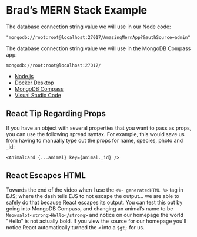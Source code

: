 # Brad&rsquo;s MERN Stack Example

The database connection string value we will use in our Node code:

```
"mongodb://root:root@localhost:27017/AmazingMernApp?&authSource=admin"
```

The database connection string value we will use in the MongoDB Compass app:

```
mongodb://root:root@localhost:27017/
```

- [Node.js](https://nodejs.org)
- [Docker Desktop](https://www.docker.com/products/docker-desktop/)
- [MongoDB Compass](https://www.mongodb.com/products/compass)
- [Visual Studio Code](https://code.visualstudio.com/)

## React Tip Regarding Props

If you have an object with several properties that you want to pass as props, you can use the following spread syntax. For example, this would save us from having to manually type out the props for name, species, photo and \_id:

```
<AnimalCard {...animal} key={animal._id} />
```

## React Escapes HTML

Towards the end of the video when I use the `<%- generatedHTML %>` tag in EJS; where the dash tells EJS to not escape the output... we are able to safely do that because React escapes its output. You can test this out by going into MongoDB Compass, and changing an animal&rsquo;s name to be `Meowsalot<strong>Hello</strong>` and notice on our homepage the world "Hello" is not actually bold. If you view the source for our homepage you'll notice React automatically turned the `<` into a `$gt;` for us.
